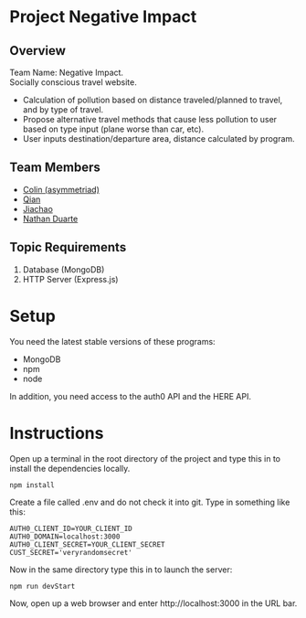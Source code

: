 # Project Negative Impact
## Overview
Team Name: Negative Impact. \
Socially conscious travel website.
* Calculation of pollution based on distance traveled/planned to travel, and by type of travel.
* Propose alternative travel methods that cause less pollution to user based on type input (plane worse than car, etc).
* User inputs destination/departure area, distance calculated by program.
## Team Members
* [Colin (asymmetriad)](team/colin.md)
* [Qian](team/qianwenhu.md)
* [Jiachao](team/Jiachao_Chen.md)
* [Nathan Duarte](team/nathan_duarte.md)
## Topic Requirements
1. Database (MongoDB)
2. HTTP Server (Express.js)

# Setup
You need the latest stable versions of these programs:
* MongoDB
* npm
* node

In addition, you need access to the auth0 API and the HERE API.

# Instructions
Open up a terminal in the root directory of the project and
type this in to install the dependencies locally.

```
npm install
```

Create a file called .env and do not check it into git.
Type in something like this:

```
AUTH0_CLIENT_ID=YOUR_CLIENT_ID
AUTH0_DOMAIN=localhost:3000
AUTH0_CLIENT_SECRET=YOUR_CLIENT_SECRET
CUST_SECRET='veryrandomsecret'
```

Now in the same directory type this in to launch the server:

```
npm run devStart
```

Now, open up a web browser and enter http://localhost:3000 in the URL bar.
